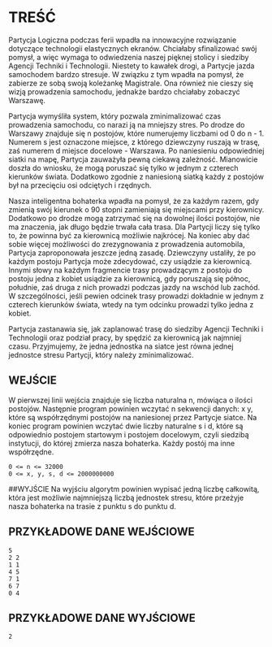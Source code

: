 # TREŚĆ
Partycja Logiczna podczas ferii wpadła na innowacyjne rozwiązanie dotyczące technologii elastycznych ekranów. Chciałaby sfinalizować swój pomysł, a więc wymaga to odwiedzenia naszej pięknej stolicy i siedziby Agencji Techniki i Technologii. Niestety to kawałek drogi, a Partycje jazda samochodem bardzo stresuje. W związku z tym wpadła na pomysł, że zabierze ze sobą swoją koleżankę Magistrale. Ona również nie cieszy się wizją prowadzenia samochodu, jednakże bardzo chciałaby zobaczyć Warszawę.

Partycja wymyśliła system, który pozwala zminimalizować czas prowadzenia samochodu, co narazi ją na mniejszy stres. Po drodze do Warszawy znajduje się n postojów, które numerujemy liczbami od 0 do n - 1. Numerem s jest oznaczone miejsce, z którego dziewczyny ruszają w trasę, zaś numerem d miejsce docelowe - Warszawa. Po naniesieniu odpowiedniej siatki na mapę, Partycja zauważyła pewną ciekawą zależność. Mianowicie doszła do wniosku, że mogą poruszać się tylko w jednym z czterech kierunków świata. Dodatkowo zgodnie z naniesioną siatką każdy z postojów był na przecięciu osi odciętych i rzędnych.

Nasza inteligentna bohaterka wpadła na pomysł, że za każdym razem, gdy zmienią swój kierunek o 90 stopni zamieniają się miejscami przy kierownicy. Dodatkowo po drodze mogą zatrzymać się na dowolnej ilości postojów, nie ma znaczenia, jak długo będzie trwała cała trasa. Dla Partycji liczy się tylko to, że powinna być za kierownicą możliwie najkrócej. Na koniec aby dać sobie więcej możliwości do zrezygnowania z prowadzenia automobila, Partycja zaproponowała jeszcze jedną zasadę. Dziewczyny ustaliły, że po każdym postoju Partycja może zdecydować, czy usiądzie za kierownicą. Innymi słowy na każdym fragmencie trasy prowadzącym z postoju do postoju jedna z kobiet usiądzie za kierownicą, gdy poruszają się północ, południe, zaś druga z nich prowadzi podczas jazdy na wschód lub zachód. W szczególności, jeśli pewien odcinek trasy prowadzi dokładnie w jednym z czterech kierunków świata, wtedy na tym odcinku prowadzi tylko jedna z kobiet.

Partycja zastanawia się, jak zaplanować trasę do siedziby Agencji Techniki i Technologii oraz podział pracy, by spędzić za kierownicą jak najmniej czasu. Przyjmujemy, że jedna jednostka na siatce jest równa jednej jednostce stresu Partycji, który należy zminimalizować.

## WEJŚCIE
W pierwszej linii wejścia znajduje się liczba naturalna n, mówiąca o ilości postojów. Następnie program powinien wczytać n sekwencji danych: x y, które są współrzędnymi postojów na naniesionej przez Partycje siatce. Na koniec program powinien wczytać dwie liczby naturalne s i d, które są odpowiednio postojem startowym i postojem docelowym, czyli siedzibą instytucji, do której zmierza nasza bohaterka. Każdy postój ma inne współrzędne.
```
0 <= n <= 32000
0 <= x, y, s, d <= 2000000000
```
##WYJŚCIE
Na wyjściu algorytm powinien wypisać jedną liczbę całkowitą, która jest możliwie najmniejszą liczbą jednostek stresu, które przeżyje nasza bohaterka na trasie z punktu s do punktu d.

## PRZYKŁADOWE DANE WEJŚCIOWE
```
5
2 2
1 1
4 5
7 1
6 7
0 4
```
## PRZYKŁADOWE DANE WYJŚCIOWE
```
2
```

